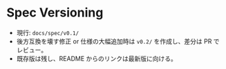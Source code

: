 # Spec Versioning
- 現行: `docs/spec/v0.1/`
- 後方互換を壊す修正 or 仕様の大幅追加時は `v0.2/` を作成し、差分は PR でレビュー。
- 既存版は残し、README からのリンクは最新版に向ける。
